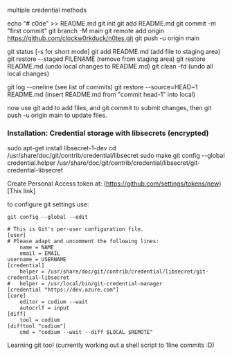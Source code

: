 multiple credential methods

echo "# c0de" >> README.md
git init
git add README.md
git commit -m "first commit"
git branch -M main
git remote add origin https://github.com/clockw0rkduck/n0tes.git
git push -u origin main



git status    [-s for short mode]
git add README.md (add file to staging area)
git restore --staged FILENAME  (remove from staging area)
git restore README.md (undo local changes to README.md)
git clean -fd (undo all local changes)

git log --oneline (see list of commits)
git restore --source=HEAD~1 README.md  (insert README.md from "commit head-1" into local)



now use git add to add files, and git commit to submit changes, then git push -u origin main to update files. 

### Installation: Credential storage with libsecrets (encrypted)
sudo apt-get install libsecret-1-dev
cd /usr/share/doc/git/contrib/credential/libsecret
sudo make
git config --global credential.helper /usr/share/doc/git/contrib/credential/libsecret/git-credential-libsecret


Create Personal Access token at: (https://github.com/settings/tokens/new)[This link]


to configure git settings use: 
```
git config --global --edit
```

```
# This is Git's per-user configuration file.
[user]
# Please adapt and uncomment the following lines:
	name = NAME
	email = EMAIL
username = USERNAME
[credential]
	helper = /usr/share/doc/git/contrib/credential/libsecret/git-credential-libsecret
#	helper = /usr/local/bin/git-credential-manager
[credential "https://dev.azure.com"]
[core]
	editor = codium --wait
	autocrlf = input
[diff]
	tool = codium
[difftool "codium"]
	cmd = "codium --wait --diff $LOCAL $REMOTE"

```

Learning git too! (currently working out a shell script to 1line commits :D)